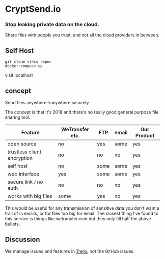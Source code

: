 # CryptSend.io

### Stop leaking private data on the cloud.
Share files with people you trust, and not all the cloud providers in between.

## Self Host

```
git clone <this repo>
docker-compose up
```

visit localhost

## concept

Send files anywhere->anywhere securely

The concept is that it's 2018 and there's no really good general purpose file sharing tool.

| Feature | WeTransfer etc. | FTP | email | Our Product |
| --- | --- | --- | --- | --- |
| open source | no | yes | some | yes |
| trustless client encryption | no | no | no | yes |
| self host | no | some | some | yes |
| web interface | yes | some | some | yes |
| secure link / no auth | no | no | no | yes |
| works with big files | some | yes | no | yes |

This would be useful for any transmission of sensitive data you don't want a trail of in emails, or for files too big for email. The closest thing I've found to this service is things like wetransfer.com but they only fill half the above bullets.

## Discussion

We manage issues and features in [Trello](https://trello.com/b/8NzklvZI/cryptsend-public), not the GitHub issues.
